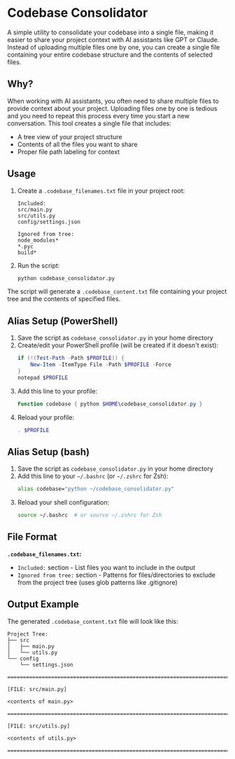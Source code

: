 # Codebase Consolidator

A simple utility to consolidate your codebase into a single file, making it easier to share your project context with AI assistants like GPT or Claude. Instead of uploading multiple files one by one, you can create a single file containing your entire codebase structure and the contents of selected files.

## Why?

When working with AI assistants, you often need to share multiple files to provide context about your project. Uploading files one by one is tedious and you need to repeat this process every time you start a new conversation. This tool creates a single file that includes:
- A tree view of your project structure
- Contents of all the files you want to share
- Proper file path labeling for context

## Usage

1. Create a `.codebase_filenames.txt` file in your project root:
    ```
    Included:
    src/main.py
    src/utils.py
    config/settings.json

    Ignored from tree:
    node_modules*
    *.pyc
    build*
    ```

2. Run the script:
    ```bash
    python codebase_consolidator.py
    ```

The script will generate a `.codebase_content.txt` file containing your project tree and the contents of specified files.

## Alias Setup (PowerShell)

1. Save the script as `codebase_consolidator.py` in your home directory
2. Create/edit your PowerShell profile (will be created if it doesn't exist):
    ```powershell
    if (!(Test-Path -Path $PROFILE)) {
        New-Item -ItemType File -Path $PROFILE -Force
    }
    notepad $PROFILE
    ```
3. Add this line to your profile:
    ```powershell
    Function codebase { python $HOME\codebase_consolidator.py }
    ```
4. Reload your profile:
    ```powershell
    . $PROFILE
    ```

## Alias Setup (bash)

1. Save the script as `codebase_consolidator.py` in your home directory
2. Add this line to your `~/.bashrc` (or `~/.zshrc` for Zsh):
    ```bash
    alias codebase="python ~/codebase_consolidator.py"
    ```
3. Reload your shell configuration:
    ```bash
    source ~/.bashrc  # or source ~/.zshrc for Zsh
    ```

## File Format

**`.codebase_filenames.txt`:**
- `Included:` section - List files you want to include in the output
- `Ignored from tree:` section - Patterns for files/directories to exclude from the project tree (uses glob patterns like .gitignore)

## Output Example

The generated `.codebase_content.txt` file will look like this:

```
Project Tree:
├── src
│   ├── main.py
│   └── utils.py
└── config
    └── settings.json

================================================================================

[FILE: src/main.py]

<contents of main.py>

================================================================================

[FILE: src/utils.py]

<contents of utils.py>

================================================================================
```
